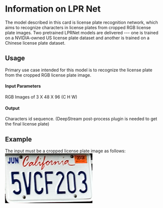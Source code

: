 # Information on LPR Net

The model described in this card is license plate recognition network, which aims to recognize characters in license plates from cropped RGB license plate images. Two pretrained LPRNet models are delivered --- one is trained on a NVIDIA-owned US license plate dataset and another is trained on a Chinese license plate dataset.

## Usage

Primary use case intended for this model is to recognize the license plate from the cropped RGB license plate image.

#### Input Parameters

RGB Images of 3 X 48 X 96 (C H W)

#### Output

Characters id sequence. (DeepStream post-process plugin is needed to get the final license plate)

## Example

The input must be a cropped license plate image as follows:
![image](ca286.png)

